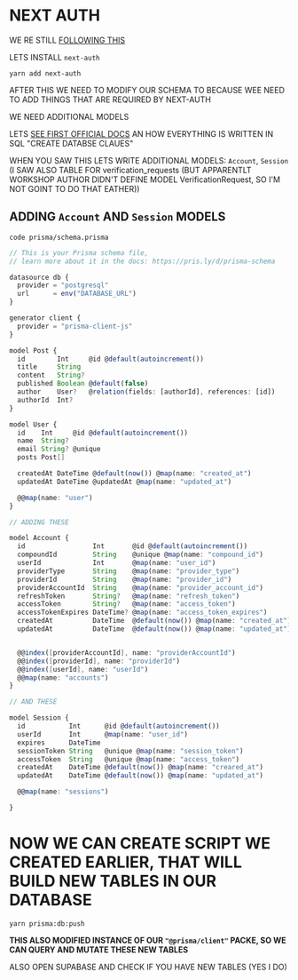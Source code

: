 # NEXT AUTH

WE RE STILL [FOLLOWING THIS](https://vercel.com/guides/nextjs-prisma-postgres#step-5.-set-up-github-authentication-with-nextauth)

LETS INSTALL `next-auth`

```
yarn add next-auth
```

AFTER THIS WE NEED TO MODIFY OUR SCHEMA TO BECAUSE WEE NEED TO ADD THINGS THAT ARE REQUIRED BY NEXT-AUTH

WE NEED ADDITIONAL MODELS

LETS [SEE FIRST OFFICIAL DOCS](https://next-auth.js.org/adapters/typeorm/postgres) AN HOW EVERYTHING IS WRITTEN IN SQL "CREATE DATABSE CLAUES"

WHEN YOU SAW THIS LETS WRITE ADDITIONAL MODELS: `Account`, `Session` (I SAW ALSO TABLE FOR verification_requests (BUT APPARENTLT WORKSHOP AUTHOR DIDN'T DEFINE MODEL VerificationRequest, SO I'M NOT GOINT TO DO THAT EATHER))

## ADDING `Account` AND `Session` MODELS

```
code prisma/schema.prisma
```

```ts
// This is your Prisma schema file,
// learn more about it in the docs: https://pris.ly/d/prisma-schema

datasource db {
  provider = "postgresql"
  url      = env("DATABASE_URL")
}

generator client {
  provider = "prisma-client-js"
}

model Post {
  id        Int     @id @default(autoincrement())
  title     String
  content   String?
  published Boolean @default(false)
  author    User?   @relation(fields: [authorId], references: [id])
  authorId  Int?
}

model User {
  id    Int     @id @default(autoincrement())
  name  String?
  email String? @unique
  posts Post[]

  createdAt DateTime @default(now()) @map(name: "created_at")
  updatedAt DateTime @updatedAt @map(name: "updated_at")

  @@map(name: "user")
}

// ADDING THESE

model Account {
  id                 Int       @id @default(autoincrement())
  compoundId         String    @unique @map(name: "compound_id")
  userId             Int       @map(name: "user_id")
  providerType       String    @map(name: "provider_type")
  providerId         String    @map(name: "provider_id")
  providerAccountId  String    @map(name: "provider_account_id")
  refreshToken       String?   @map(name: "refresh_token")
  accessToken        String?   @map(name: "access_token")
  accessTokenExpires DateTime? @map(name: "access_token_expires")
  createdAt          DateTime  @default(now()) @map(name: "created_at")
  updatedAt          DateTime  @default(now()) @map(name: "updated_at")


  @@index([providerAccountId], name: "providerAccountId")
  @@index([providerId], name: "providerId")
  @@index([userId], name: "userId")
  @@map(name: "accounts")
}

// AND THESE

model Session {
  id           Int      @id @default(autoincrement())
  userId       Int      @map(name: "user_id")
  expires      DateTime
  sessionToken String   @unique @map(name: "session_token")
  accessToken  String   @unique @map(name: "access_token")
  createdAt    DateTime @default(now()) @map(name: "creared_at")
  updatedAt    DateTime @default(now()) @map(name: "updated_at")

  @@map(name: "sessions")

}

```

# NOW WE CAN CREATE SCRIPT WE CREATED EARLIER, THAT WILL BUILD NEW TABLES IN OUR DATABASE

```
yarn prisma:db:push
```

**THIS ALSO MODIFIED INSTANCE OF OUR `"@prisma/client"` PACKE, SO WE CAN QUERY AND MUTATE THESE NEW TABLES**

ALSO OPEN SUPABASE AND CHECK IF YOU HAVE NEW TABLES (YES I DO)
